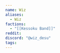 ```yaml
---
name: Wiz
aliases:
  - Wiz
factions:
  - "[[Kessoku Band]]"
reddit: 
discord: "@wiz_desu"
tags:
---
```


